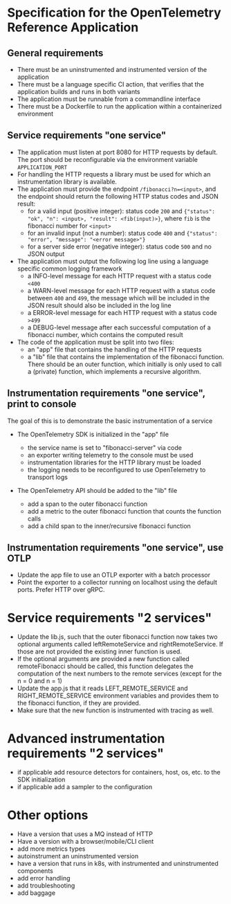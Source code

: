 # Specification for the OpenTelemetry Reference Application

## General requirements

* There must be an uninstrumented and instrumented version of the application
* There must be a language specific CI action, that verifies that the application builds and runs in both variants
* The application must be runnable from a commandline interface
* There must be a Dockerfile to run the application within a containerized environment

## Service requirements "one service"

* The application must listen at port 8080 for HTTP requests by default. The port should be reconfigurable via the environment variable `APPLICATION_PORT`
* For handling the HTTP requests a library must be used for which an instrumentation library is available.
* The application must provide the endpoint `/fibonacci?n=<input>`, and the endpoint should return the following HTTP status codes and JSON result:
    * for a valid input (positive integer): status code `200` and `{"status": "ok", "n": <input>, "result": <fib(input)>}`, where `fib` is the fibonacci number for `<input>`
    * for an invalid input (not a number): status code `400` and `{"status": "error", "message": "<error message>"}`
    * for a server side error (negative integer): status code `500` and no JSON output
* The application must output the following log line using a language specific common logging framework
    * a INFO-level message for each HTTP request with a status code `<400`
    * a WARN-level message for each HTTP request with a status code between `400` and `499`, the message which will be included in the JSON result should also be included in the log line
    * a ERROR-level message for each HTTP request with a status code `>499`
    * a DEBUG-level message after each successful computation of a fibonacci number, which contains the computed result
* The code of the application must be split into two files:
    * an "app" file that contains the handling of the HTTP requests
    * a "lib" file that contains the implementation of the fibonacci function. There should be an outer function, which initially is only used to call a (private) function, which implements a recursive algorithm.

## Instrumentation requirements "one service", print to console
                  
The goal of this is to demonstrate the basic instrumentation of a service

* The OpenTelemetry SDK is initialized in the "app" file
  * the service name is set to "fibonacci-server" via code
  * an exporter writing telemetry to the console must be used
  * instrumentation libraries for the HTTP library must be loaded
  * the logging needs to be reconfigured to use OpenTelemetry to transport logs

* The OpenTelemetry API should be added to the "lib" file
  * add a span to the outer fibonacci function
  * add a metric to the outer fibonacci function that counts the function calls
  * add a child span to the inner/recursive fibonacci function

## Instrumentation requirements "one service", use OTLP

* Update the app file to use an OTLP exporter with a batch processor
* Point the exporter to a collector running on localhost using the default ports. Prefer HTTP over gRPC.

# Service requirements "2 services"

* Update the lib.js, such that the outer fibonacci function now takes two optional arguments called leftRemoteService and rightRemoteService. If those are not provided the existing inner function is used.
* If the optional arguments are provided a new function called remoteFibonacci should be called, this function delegates the computation of the next numbers to the remote services (except for the n = 0 and n = 1)
* Update the app.js that it reads LEFT_REMOTE_SERVICE and RIGHT_REMOTE_SERVICE environment variables and provides them to the fibonacci function, if they are provided.
* Make sure that the new function is instrumented with tracing as well.

# Advanced instrumentation requirements "2 services"

* if applicable add resource detectors for containers, host, os, etc. to the SDK initialization
* if applicable add a sampler to the configuration

# Other options

* Have a version that uses a MQ instead of HTTP
* Have a version with a browser/mobile/CLI client
* add more metrics types
* autoinstrument an uninstrumented version
* have a version that runs in k8s, with instrumented and uninstrumented components
* add error handling
* add troubleshooting
* add baggage